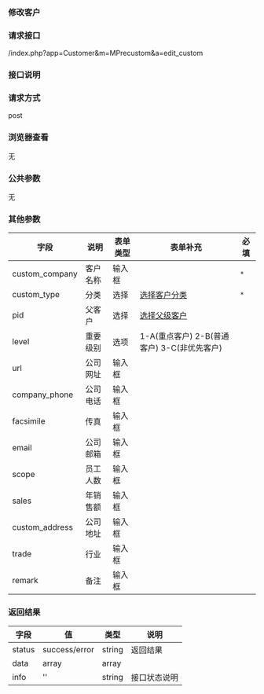 ### **修改客户**

### **请求接口**
/index.php?app=Customer&m=MPrecustom&a=edit_custom

### **接口说明**

### **请求方式**
post

### **浏览器查看**
无

### **公共参数** 
无

### **其他参数**
|字段       |说明            |表单类型|表单补充    |必填           |
| --------- |--------      |--------|------- |--------       |
|custom_company|客户名称   |输入框 | | `*`         |
|custom_type   |分类 |选择 |[选择客户分类](http://192.168.1.240/ranmufei/apps/wikis/pre_custom_type_list) | `*` |
|pid       |父客户   |选择 |[选择父级客户](http://192.168.1.240/ranmufei/apps/wikis/pre_custom_search_like) | |
|level     |重要级别   |选项   |1-A(重点客户) 2-B(普通客户) 3-C(非优先客户) ||
|url       |公司网址   |输入框 | | |
|company_phone |公司电话  |输入框 | | |
|facsimile |传真       |输入框 | | |
|email     |公司邮箱   |输入框 | | |
|scope     |员工人数   |输入框 | | |
|sales     |年销售额   |输入框 | | |
|custom_address |公司地址 |输入框 | | | 
|trade   |行业       |输入框 | | |
|remark    |备注       |输入框| | |

### **返回结果**
|字段       |值             |类型    |说明           |
| --------- |--------      |--------|--------       |
|status     |success/error |string |返回结果         |
|data       |array         |array  | |
|info       | '' | string | 接口状态说明  |

